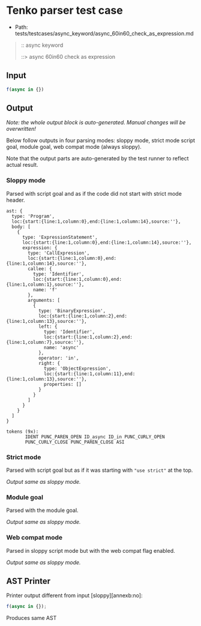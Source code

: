 # Tenko parser test case

- Path: tests/testcases/async_keyword/async_60in60_check_as_expression.md

> :: async keyword
>
> ::> async 60in60 check as expression

## Input

`````js
f(async in {})
`````

## Output

_Note: the whole output block is auto-generated. Manual changes will be overwritten!_

Below follow outputs in four parsing modes: sloppy mode, strict mode script goal, module goal, web compat mode (always sloppy).

Note that the output parts are auto-generated by the test runner to reflect actual result.

### Sloppy mode

Parsed with script goal and as if the code did not start with strict mode header.

`````
ast: {
  type: 'Program',
  loc:{start:{line:1,column:0},end:{line:1,column:14},source:''},
  body: [
    {
      type: 'ExpressionStatement',
      loc:{start:{line:1,column:0},end:{line:1,column:14},source:''},
      expression: {
        type: 'CallExpression',
        loc:{start:{line:1,column:0},end:{line:1,column:14},source:''},
        callee: {
          type: 'Identifier',
          loc:{start:{line:1,column:0},end:{line:1,column:1},source:''},
          name: 'f'
        },
        arguments: [
          {
            type: 'BinaryExpression',
            loc:{start:{line:1,column:2},end:{line:1,column:13},source:''},
            left: {
              type: 'Identifier',
              loc:{start:{line:1,column:2},end:{line:1,column:7},source:''},
              name: 'async'
            },
            operator: 'in',
            right: {
              type: 'ObjectExpression',
              loc:{start:{line:1,column:11},end:{line:1,column:13},source:''},
              properties: []
            }
          }
        ]
      }
    }
  ]
}

tokens (9x):
       IDENT PUNC_PAREN_OPEN ID_async ID_in PUNC_CURLY_OPEN
       PUNC_CURLY_CLOSE PUNC_PAREN_CLOSE ASI
`````

### Strict mode

Parsed with script goal but as if it was starting with `"use strict"` at the top.

_Output same as sloppy mode._

### Module goal

Parsed with the module goal.

_Output same as sloppy mode._

### Web compat mode

Parsed in sloppy script mode but with the web compat flag enabled.

_Output same as sloppy mode._

## AST Printer

Printer output different from input [sloppy][annexb:no]:

````js
f(async in {});
````

Produces same AST
